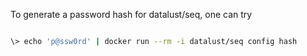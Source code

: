To generate a password hash for datalust/seq, one can try

```sh

\> echo 'p@ssw0rd' | docker run --rm -i datalust/seq config hash

```